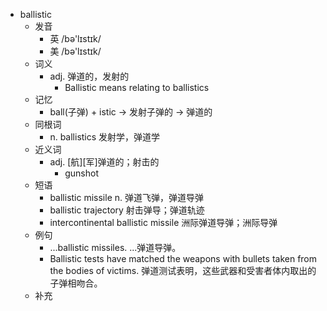 - ballistic
  - 发音
    - 英 /bə'lɪstɪk/
    - 美 /bə'lɪstɪk/
  - 词义
    - adj. 弹道的，发射的
      - Ballistic means relating to ballistics
  - 记忆
    - ball(子弹) + istic → 发射子弹的 → 弹道的
  - 同根词
    - n. ballistics 发射学，弹道学
  - 近义词
    - adj. [航][军]弹道的；射击的
      - gunshot
  - 短语
    - ballistic missile n. 弹道飞弹，弹道导弹
    - ballistic trajectory 射击弹导；弹道轨迹
    - intercontinental ballistic missile 洲际弹道导弹；洲际导弹
  - 例句
    - ...ballistic missiles. ...弹道导弹。
    - Ballistic tests have matched the weapons with bullets taken from the bodies of victims. 弹道测试表明，这些武器和受害者体内取出的子弹相吻合。
  - 补充